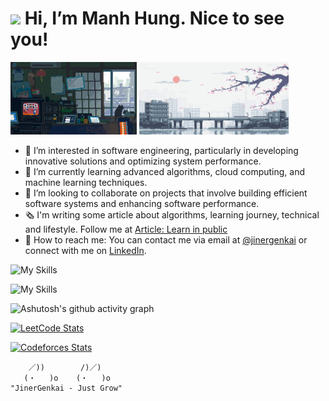 <h1><img src="https://emojis.slackmojis.com/emojis/images/1531849430/4246/blob-sunglasses.gif?1531849430" width="30"/> Hi, I’m Manh Hung. Nice to see you!</h1>

<img src="assets/image/home_chill.gif" alt="drawing" width="40%" height="50%"/> <img src="assets/image/japan_chill.gif" alt="drawing" width="47.5%" height="50%"/> 

- 👀 I’m interested in software engineering, particularly in developing innovative solutions and optimizing system performance.
- 🌱 I’m currently learning advanced algorithms, cloud computing, and machine learning techniques.
- 💞️ I’m looking to collaborate on projects that involve building efficient software systems and enhancing software performance.
- 🗞️ I'm writing some article about algorithms, learning journey, technical and lifestyle. Follow me at [Article: Learn in public](./assets/article/learn_in_public.md)
- 👋 How to reach me: You can contact me via email at [@jinergenkai](mailto:jinergenkai@gmail.com) or connect with me on [LinkedIn](https://www.linkedin.com/in/jinergenkai/).

![My Skills](https://skillicons.dev/icons?i=cpp,cs,dart,ts,python,rust,postgres&perline=10)

![My Skills](https://skillicons.dev/icons?i=flutter,dotnet,react,electron,neovim&perline=10)

![Ashutosh's github activity graph](https://github-readme-activity-graph.vercel.app/graph?username=jinergenkai&theme=tokyo-night)

[![LeetCode Stats](https://leetcard.jacoblin.cool/Jinergenkai?theme=nord,unicorn&font=Montserrat&ext=heatmap)](https://leetcode.com/Jinergenkai/) 

[![Codeforces Stats](https://codeforces-readme-stats.vercel.app/api/card?username=Jinergenkai&theme=default&disable_animations=false&show_icons=true&force_username=true)]()
```
    ／))        /)／)
   (・   )o    (・   )o
"JinerGenkai - Just Grow"
```



<!---
jinergenkai/jinergenkai is a ✨ special ✨ repository because its `README.md` (this file) appears on your GitHub profile.
You can click the Preview link to take a look at your changes.
say oh yeah
--->
